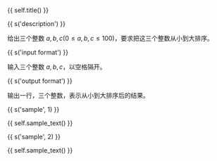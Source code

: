 {{ self.title() }}

{{ s('description') }}

给出三个整数 $a,b,c(0\le a,b,c \le 100)$，要求把这三个整数从小到大排序。

{{ s('input format') }}

输入三个整数 $a,b,c$，以空格隔开。

{{ s('output format') }}

输出一行，三个整数，表示从小到大排序后的结果。

{{ s('sample', 1) }}

{{ self.sample_text() }}

{{ s('sample', 2) }}

{{ self.sample_text() }}

